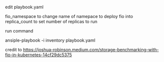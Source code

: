 edit playbook.yaml

fio_namespace to change name of namepace to deploy fio into
replica_count to set number of replicas to run

run command

ansiple-playbook -i inventory playbook.yaml

credit to https://joshua-robinson.medium.com/storage-benchmarking-with-fio-in-kubernetes-14cf29dc5375

